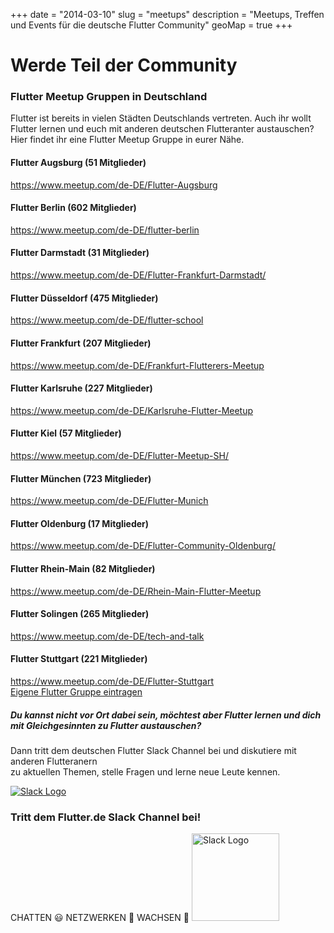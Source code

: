 +++
date = "2014-03-10"
slug = "meetups"
description = "Meetups, Treffen und Events für die deutsche Flutter Community"
geoMap = true
+++

<script>
    var mymap = L.map('meetupmap').setView([51.355, 9.086], 6);
    L.tileLayer('https://api.tiles.mapbox.com/v4/{id}/{z}/{x}/{y}.png?access_token={accessToken}', {
        attribution: 'Map data &copy; <a href="https://www.openstreetmap.org/">OpenStreetMap</a> contributors, <a href="https://creativecommons.org/licenses/by-sa/2.0/">CC-BY-SA</a>, Imagery © <a href="https://www.mapbox.com/">Mapbox</a>',
        maxZoom: 18,
        id: 'mapbox.light',
        accessToken: 'pk.eyJ1IjoiY29vZG9vIiwiYSI6ImNqeWU0M3pkejB5czMzbXA4NHAzc2JiMTgifQ.lA4DZo3KzPhVDucEqu-NxA'
    }).addTo(mymap);
    var augsburg = L.marker([48.3584, 10.8614]).bindPopup("<a href='https://www.meetup.com/de-DE/Flutter-Augsburg' target='_blank' rel='noopener'><b>Flutter Augsburg</b><br></a>").addTo(mymap);
    var berlin = L.marker([52.5173, 13.3889]).bindPopup("<a href='https://www.meetup.com/de-DE/flutter-berlin' target='_blank' rel='noopener'><b>Flutter Berlin</b><br></a>").addTo(mymap);
    var duesseldorf = L.marker([51.2217, 6.7762]).bindPopup("<a href='https://www.meetup.com/de-DE/flutter-school' target='_blank' rel='noopener'><b>Flutter Düsseldorf</b><br></a>").addTo(mymap);
    var frankfurt = L.marker([50.1109, 8.6821]).bindPopup("<a href='https://www.meetup.com/de-DE/Frankfurt-Flutterers-Meetup' target='_blank' rel='noopener'><b>Flutter Frankfurt</b><br></a>").addTo(mymap);
    var hamburg = L.marker([53.5506, 10.0007]).bindPopup("<a href='https://www.meetup.com/de-DE/Flutter-Hamburg' target='_blank' rel='noopener'><b>Flutter Hamburg</b><br></a>").addTo(mymap);
    var karlsruhe = L.marker([49.0068, 8.4034]).bindPopup("<a href='https://www.meetup.com/de-DE/Karlsruhe-Flutter-Meetup' target='_blank' rel='noopener'><b>Flutter Karlsruhe</b><br></a>").addTo(mymap);
    var muenchen = L.marker([48.13710, 11.57538]).bindPopup("<a href='https://www.meetup.com/de-DE/Flutter-Munich' target='_blank' rel='noopener'><b>Flutter München</b><br></a>").addTo(mymap);
    var mainz = L.marker([50.0015, 8.2763]).bindPopup("<a href='https://www.meetup.com/de-DE/Rhein-Main-Flutter-Meetup' target='_blank' rel='noopener'><b>Flutter Rhein-Main/Mainz</b><br></a>").addTo(mymap);
    var solingen = L.marker([51.17125, 7.08390]).bindPopup("<a href='https://www.meetup.com/de-DE/tech-and-talk' target='_blank' rel='noopener'><b>Flutter Solingen</b><br></a>").addTo(mymap);
    var stuttgart = L.marker([48.7787, 9.1800]).bindPopup("<a href='https://www.meetup.com/de-DE/Flutter-Stuttgart' target='_blank' rel='noopener'><b>Flutter Stuttgart</b><br></a>").addTo(mymap);
    var geojsonFeature = { "type": "FeatureCollection", "features": [{ "type": "Feature", "properties": { "scalerank": 1, "featurecla": "Admin-0 country", "labelrank": 2, "sovereignt": "Germany", "sov_a3": "DEU", "adm0_dif": 0, "level": 2, "type": "Sovereign country", "admin": "Germany", "adm0_a3": "DEU", "geou_dif": 0, "geounit": "Germany", "gu_a3": "DEU", "su_dif": 0, "subunit": "Germany", "su_a3": "DEU", "brk_diff": 0, "name": "Germany", "name_long": "Germany", "brk_a3": "DEU", "brk_name": "Germany", "brk_group": null, "abbrev": "Ger.", "postal": "D", "formal_en": "Federal Republic of Germany", "formal_fr": null, "note_adm0": null, "note_brk": null, "name_sort": "Germany", "name_alt": null, "mapcolor7": 2, "mapcolor8": 5, "mapcolor9": 5, "mapcolor13": 1, "pop_est": 82329758, "gdp_md_est": 2918000, "pop_year": -99, "lastcensus": 2011, "gdp_year": -99, "economy": "1. Developed region: G7", "income_grp": "1. High income: OECD", "wikipedia": -99, "fips_10": null, "iso_a2": "DE", "iso_a3": "DEU", "iso_n3": "276", "un_a3": "276", "wb_a2": "DE", "wb_a3": "DEU", "woe_id": -99, "adm0_a3_is": "DEU", "adm0_a3_us": "DEU", "adm0_a3_un": -99, "adm0_a3_wb": -99, "continent": "Europe", "region_un": "Europe", "subregion": "Western Europe", "region_wb": "Europe & Central Asia", "name_len": 7, "long_len": 7, "abbrev_len": 4, "tiny": -99, "homepart": 1, "filename": "DEU.geojson" }, "geometry": { "type": "MultiPolygon", "coordinates": [[[[14.1982421875, 53.919042968750034], [14.213671875000045, 53.870751953124966], [14.172167968750017, 53.874365234375006], [14.04833984375, 53.86308593750002], [13.92578125, 53.879052734374966], [13.902148437500074, 53.93896484375], [13.921679687500045, 53.996630859375045], [13.872460937500051, 54.03627929687502], [13.827148437499972, 54.059570312499964], [13.820410156250034, 54.09282226562502], [13.827734375, 54.12724609374999], [14.038867187500045, 54.03457031250005], [14.211425781250028, 53.95034179687502], [14.1982421875, 53.919042968750034]]], [[[11.282812500000063, 54.41796875], [11.129296875000051, 54.41601562500003], [11.070703125000023, 54.45600585937501], [11.01171875, 54.46616210937503], [11.043457031250057, 54.51547851562503], [11.0849609375, 54.533398437499955], [11.233593750000068, 54.50126953124999], [11.2802734375, 54.438378906249966], [11.282812500000063, 54.41796875]]], [[[13.709179687500011, 54.382714843749994], [13.734179687500044, 54.31542968749997], [13.707324218750074, 54.281152343749994], [13.594921875000011, 54.33818359374999], [13.48203125, 54.33740234375], [13.414550781250028, 54.24956054687496], [13.364355468750034, 54.245849609375], [13.190039062500034, 54.32563476562501], [13.162109375000028, 54.36455078125001], [13.156347656250006, 54.396923828124955], [13.18125, 54.508984374999955], [13.176660156250051, 54.544238281250045], [13.231445312500028, 54.582763671875], [13.239941406250068, 54.63842773437506], [13.336816406249994, 54.697119140625], [13.422753906250021, 54.699316406250006], [13.45009765625008, 54.649609375], [13.491210937500028, 54.615380859374966], [13.636035156250044, 54.57700195312506], [13.65761718750008, 54.55957031249997], [13.670703125000074, 54.53544921875001], [13.603320312500045, 54.488183593749994], [13.58046875000008, 54.463964843750034], [13.601855468749989, 54.425146484375034], [13.709179687500011, 54.382714843749994]]], [[[8.587890625000028, 54.71269531249999], [8.548925781250063, 54.688183593749976], [8.453808593750068, 54.69106445312502], [8.400390625, 54.714111328125], [8.417675781250068, 54.73867187500005], [8.46816406250005, 54.757421875000034], [8.50996093750004, 54.76030273437502], [8.573437500000011, 54.748730468749955], [8.587890625000028, 54.71269531249999]]], [[[9.254980468750034, 54.808007812500044], [9.341992187499983, 54.806298828124966], [9.49873046875004, 54.84042968749998], [9.615820312500004, 54.85541992187501], [9.661230468750006, 54.834375], [9.725, 54.82553710937497], [9.739746093750028, 54.82553710937497], [9.745898437500045, 54.80717773437495], [9.892285156250011, 54.780615234375055], [9.953808593750011, 54.73828125000005], [10.022167968750011, 54.673925781250006], [10.028808593750028, 54.58129882812506], [9.941308593750051, 54.51464843750006], [9.86865234375, 54.47246093749999], [10.143457031250021, 54.488427734375044], [10.17080078125008, 54.45019531249997], [10.212402343750028, 54.408935546875], [10.360449218750006, 54.43833007812506], [10.731542968750006, 54.316259765625055], [10.95595703125008, 54.375683593749976], [11.013378906250066, 54.379150390624964], [11.064355468750051, 54.28051757812506], [11.008593750000074, 54.18115234374997], [10.810742187500068, 54.075146484374955], [10.854589843750034, 54.00981445312495], [10.917773437500045, 53.99531250000004], [11.104296875000017, 54.00917968750002], [11.39960937500004, 53.94462890625001], [11.461132812500068, 53.964746093750016], [11.700585937500078, 54.11352539062506], [11.796289062500051, 54.14545898437498], [12.111328125, 54.168310546875006], [12.16865234375004, 54.22587890625002], [12.296289062500023, 54.283789062500006], [12.378515625, 54.347021484375006], [12.575390625000038, 54.4673828125], [12.779101562500074, 54.44570312500005], [12.898046875000063, 54.42265625], [13.028613281250017, 54.411035156249994], [13.147460937500057, 54.28271484375005], [13.448046875000017, 54.14086914062503], [13.72421875000006, 54.15322265624996], [13.822265625000057, 54.019042968749964], [13.865527343750074, 53.85336914062498], [13.950390625000038, 53.801367187500034], [14.025, 53.76743164062506], [14.25, 53.73188476562501], [14.258886718750006, 53.729638671874994], [14.266113281250057, 53.707128906250034], [14.279882812500032, 53.62475585937502], [14.29873046875005, 53.55644531249999], [14.41455078125, 53.28349609374996], [14.412304687500011, 53.216748046874955], [14.410937500000076, 53.19902343749999], [14.36855468750005, 53.105566406250034], [14.293164062500068, 53.026757812499966], [14.193652343750045, 52.982324218749994], [14.138867187500066, 52.93286132812503], [14.128613281250011, 52.87822265625002], [14.253710937500015, 52.78251953124996], [14.514062500000021, 52.64560546875003], [14.619433593750015, 52.52851562499998], [14.569726562499994, 52.431103515624955], [14.554589843750021, 52.35966796874996], [14.573925781250066, 52.31416015625001], [14.615625, 52.277636718750045], [14.679882812500068, 52.25], [14.705371093750015, 52.207470703124955], [14.692382812500027, 52.150048828124994], [14.704589843750027, 52.110205078125034], [14.752539062500032, 52.08183593750002], [14.748144531250034, 52.07080078124999], [14.724804687500068, 52.030859375000034], [14.69296875000006, 51.95800781250003], [14.674902343750034, 51.90483398437502], [14.601660156250034, 51.832373046875006], [14.623925781250023, 51.77080078124999], [14.681347656250013, 51.69819335937503], [14.72490234374999, 51.661718750000055], [14.73867187500005, 51.62714843750004], [14.7109375, 51.544921874999964], [14.724707031250063, 51.523876953124955], [14.905957031250042, 51.463330078124955], [14.935546875000027, 51.435351562500045], [14.953125, 51.37714843749998], [15.016601562499998, 51.25273437499995], [14.963867187499998, 51.09511718749999], [14.917480468750057, 51.008740234374976], [14.814257812499987, 50.871630859375045], [14.809375, 50.858984375000034], [14.797460937500032, 50.84233398437502], [14.76650390625005, 50.81831054687501], [14.72333984375004, 50.81469726562497], [14.658203125, 50.832617187500006], [14.613574218750044, 50.855566406250055], [14.623828125000015, 50.91474609375004], [14.595214843750057, 50.91860351562502], [14.559667968750006, 50.954931640625034], [14.545703124999989, 50.99394531249998], [14.50732421875, 51.009863281250034], [14.367285156250063, 51.02626953125002], [14.319726562500051, 51.03779296874995], [14.283203125, 51.029492187499955], [14.255859375, 51.00185546875002], [14.273339843750023, 50.97690429687498], [14.299414062500006, 50.95258789062501], [14.377050781250006, 50.91406249999997], [14.369042968750081, 50.89873046874996], [14.201757812500004, 50.86123046875005], [14.096484375000045, 50.82275390625003], [13.998437500000051, 50.80112304687506], [13.898535156250034, 50.76127929687502], [13.701367187500011, 50.716503906249955], [13.556738281250034, 50.70463867187504], [13.52656250000004, 50.692822265625004], [13.472558593750051, 50.61694335937503], [13.436132812499975, 50.60107421874997], [13.401171875000074, 50.60932617187498], [13.374609375000063, 50.621728515625016], [13.341015625000068, 50.611425781250055], [13.306054687500051, 50.58632812499999], [13.269531250000057, 50.57641601562503], [13.237695312500051, 50.576757812500006], [13.18115234375, 50.510498046875], [13.016406250000017, 50.490380859374994], [12.997070312499972, 50.45605468750003], [12.966796875000028, 50.41621093749998], [12.942675781249989, 50.40644531250004], [12.868261718750034, 50.422216796875055], [12.765429687500045, 50.43095703124996], [12.706445312500021, 50.409130859374955], [12.635546875000045, 50.39707031249998], [12.549023437500011, 50.393408203125034], [12.452636718749998, 50.349804687499955], [12.358593750000011, 50.27324218749999], [12.3056640625, 50.205712890624994], [12.27734375, 50.18144531250002], [12.231152343749983, 50.24487304687497], [12.174804687500057, 50.28837890624995], [12.134863281250006, 50.31093750000002], [12.099218750000034, 50.31098632812504], [12.089843749999972, 50.30175781250003], [12.089746093750051, 50.26855468749999], [12.12783203125008, 50.21342773437496], [12.175, 50.17583007812504], [12.182519531250021, 50.148046875000055], [12.207812500000045, 50.09750976562497], [12.276464843749977, 50.042333984375006], [12.38417968750008, 49.99858398437498], [12.457617187500034, 49.95551757812501], [12.512011718750015, 49.89580078125002], [12.5125, 49.87744140624999], [12.497558593749998, 49.85307617187502], [12.471875, 49.83007812500002], [12.450195312500028, 49.80014648437506], [12.390527343750051, 49.73964843749999], [12.408203125, 49.71318359375002], [12.45703125, 49.679785156250055], [12.500292968750015, 49.63969726562496], [12.555761718750034, 49.574853515624994], [12.632031250000038, 49.46123046875002], [12.68115234375, 49.41450195312501], [12.747851562500017, 49.36621093750003], [12.813378906250051, 49.32934570312497], [12.91669921875004, 49.33046875000002], [13.023730468750074, 49.260107421875006], [13.14052734375008, 49.15834960937505], [13.227832031250017, 49.11166992187503], [13.288769531250066, 49.09746093749999], [13.339062500000011, 49.06079101562497], [13.383691406250051, 49.00810546874999], [13.401171875000074, 48.97758789062499], [13.440722656250045, 48.95556640625002], [13.547656250000074, 48.95966796874998], [13.68496093750005, 48.87670898437506], [13.769921875000051, 48.81596679687501], [13.814746093750017, 48.76694335937498], [13.802929687500011, 48.74750976562501], [13.797460937500063, 48.686425781249994], [13.79882812499997, 48.62167968750006], [13.785351562499983, 48.58745117187502], [13.723925781249989, 48.542382812499966], [13.692187500000017, 48.53276367187496], [13.675195312500021, 48.523046875000034], [13.486621093750074, 48.58183593750002], [13.471679687500028, 48.57182617187501], [13.459863281250023, 48.564550781250034], [13.409375, 48.394140625000055], [13.374609375000063, 48.361376953125045], [13.322851562500004, 48.33125], [13.215234375000023, 48.301904296874994], [13.140429687500045, 48.289941406249966], [13.082128906249975, 48.27509765624995], [12.897460937500028, 48.20371093749997], [12.814257812500045, 48.160839843749955], [12.760351562500063, 48.10698242187499], [12.760058593750015, 48.07597656249999], [12.849902343750015, 47.98481445312498], [12.95351562500008, 47.890625], [12.954199218750032, 47.807763671874966], [12.908300781250006, 47.745800781249955], [12.897656250000068, 47.721875], [12.928125, 47.71284179687498], [12.98554687500004, 47.70942382812501], [13.033593750000051, 47.69873046875006], [13.05410156250005, 47.65512695312503], [13.047949218750034, 47.57915039062502], [13.031542968750074, 47.50800781250001], [13.01435546875004, 47.478076171875045], [12.968066406250017, 47.475683593750006], [12.878906250000057, 47.50644531250003], [12.809375, 47.542187499999955], [12.782812500000034, 47.56416015624998], [12.781152343750051, 47.590429687500006], [12.796191406249989, 47.60703125], [12.771386718750023, 47.63940429687503], [12.685839843750074, 47.66933593750002], [12.594238281249972, 47.65629882812502], [12.52656250000004, 47.636132812499994], [12.482910156250028, 47.637304687500055], [12.435742187500011, 47.66611328124998], [12.36318359375008, 47.68818359375004], [12.268359375000017, 47.70273437499998], [12.209277343750074, 47.71826171875003], [12.196875, 47.709082031250034], [12.203808593750011, 47.64672851562503], [12.185644531250063, 47.61953125], [11.716796875, 47.58349609375003], [11.57392578125004, 47.54975585937498], [11.469921875000066, 47.50610351562497], [11.392968750000023, 47.487158203125034], [11.374121093750006, 47.46025390624996], [11.297949218750032, 47.424902343750034], [11.2119140625, 47.41362304687496], [11.191210937500045, 47.42519531250002], [11.136035156249989, 47.408886718749976], [11.041992187500028, 47.39311523437496], [10.98085937499999, 47.398144531250004], [10.952148437500028, 47.42670898437495], [10.893945312500051, 47.470458984375], [10.870605468750028, 47.500781250000045], [10.873046874999972, 47.52021484375001], [10.741601562500023, 47.52412109375001], [10.65869140625, 47.547216796875006], [10.482812500000051, 47.54179687499996], [10.439453125000027, 47.55156249999999], [10.43037109375004, 47.54106445312498], [10.403906250000063, 47.41699218750003], [10.369140625, 47.366064453125034], [10.312792968750074, 47.313427734374976], [10.240625, 47.284130859374955], [10.18300781250008, 47.27880859375002], [10.185742187500011, 47.317187500000045], [10.200292968750063, 47.36342773437505], [10.158789062500034, 47.37426757812502], [10.096484375000045, 47.379589843749955], [10.066308593750023, 47.39335937500002], [10.074218750000028, 47.42851562499999], [10.059863281250045, 47.44907226562498], [10.034082031250023, 47.47358398437501], [9.971582031249994, 47.50532226562498], [9.839160156250017, 47.55229492187496], [9.748925781250021, 47.575537109375006], [9.715136718750074, 47.55078125000002], [9.650585937500068, 47.52587890625], [9.548925781250063, 47.53403320312498], [9.524023437500032, 47.52421875000002], [9.35, 47.59892578124996], [9.182812500000068, 47.67070312500002], [9.127539062500006, 47.67070312500002], [8.881152343750074, 47.65639648437505], [8.874023437500057, 47.66269531249998], [8.831152343750006, 47.70361328124997], [8.793066406250063, 47.71655273437503], [8.770117187500004, 47.70991210937501], [8.75478515625008, 47.69804687499999], [8.728320312500017, 47.700048828125055], [8.617871093749983, 47.76611328125], [8.572656250000023, 47.775634765625], [8.509863281250006, 47.76689453124998], [8.435742187500011, 47.73134765625002], [8.403417968750004, 47.687792968750045], [8.413281250000068, 47.66269531249998], [8.451757812500006, 47.65180664062498], [8.55234375000006, 47.65913085937498], [8.56708984375004, 47.65190429687502], [8.57050781250004, 47.63779296874998], [8.55947265625008, 47.62402343750003], [8.477636718750034, 47.61269531250002], [8.454003906249993, 47.59619140625003], [8.430078125000023, 47.592138671875006], [8.414746093750011, 47.58959960937503], [8.327832031250068, 47.60693359375], [8.198242187500028, 47.60693359375], [8.09375, 47.57617187500002], [7.927050781250045, 47.56386718750002], [7.698046875000017, 47.56987304687499], [7.615625, 47.59272460937504], [7.565429687500001, 47.606542968750006], [7.529394531250034, 47.67387695312496], [7.538574218750028, 47.77363281250004], [7.593261718750056, 47.90566406250002], [7.608496093750063, 48.002587890625044], [7.584179687499983, 48.064306640625006], [7.616601562500023, 48.15678710937502], [7.705664062500063, 48.280029296875], [7.765136718749999, 48.410009765625], [7.794824218749994, 48.54682617187498], [7.837988281250006, 48.636035156250045], [7.92275390625005, 48.69853515624999], [8.124023437500028, 48.87329101562497], [8.140332031250038, 48.88642578124998], [8.134863281250006, 48.97358398437498], [8.080664062500063, 48.98588867187499], [8.001269531250045, 49.01093750000003], [7.799218750000023, 49.04189453125005], [7.610937500000033, 49.061767578125], [7.525488281250033, 49.086376953124955], [7.450585937500051, 49.15219726562503], [7.404199218749994, 49.15307617187503], [7.313378906250079, 49.12954101562505], [7.19990234375004, 49.113623046875], [7.117382812500011, 49.12753906249997], [7.065722656250074, 49.12485351562498], [7.03671875, 49.112695312499994], [7.022167968750068, 49.123437500000044], [7.001464843750028, 49.17988281249998], [6.958300781250017, 49.19462890624999], [6.891210937500034, 49.20751953125003], [6.84951171875008, 49.20195312499996], [6.820703125000051, 49.173925781250034], [6.77626953125008, 49.154150390625], [6.735449218750006, 49.16059570312498], [6.607617187499983, 49.290869140625034], [6.574707031250028, 49.31967773437506], [6.566308593750023, 49.34619140625003], [6.534277343750063, 49.394677734374966], [6.458105468750006, 49.44287109375002], [6.38222656250008, 49.45815429687502], [6.344335937500005, 49.45273437499997], [6.348437500000045, 49.51269531250003], [6.37832031250008, 49.59960937499997], [6.40673828125, 49.64497070312498], [6.444628906250017, 49.682031249999966], [6.484765625000023, 49.70781249999999], [6.49375, 49.75439453124997], [6.4873046875, 49.79848632812499], [6.440917968750057, 49.80532226562505], [6.32460937500008, 49.83789062500003], [6.256054687500039, 49.87216796874998], [6.204882812500017, 49.915136718750034], [6.138183593749999, 49.97431640625001], [6.10976562500008, 50.034375], [6.108300781250051, 50.09423828125003], [6.116503906250045, 50.120996093749966], [6.12128906250004, 50.13935546874998], [6.175097656250074, 50.23266601562497], [6.36445312500001, 50.31616210937503], [6.343652343750051, 50.400244140625006], [6.340917968750006, 50.451757812500034], [6.294921875000057, 50.485498046874966], [6.20302734375008, 50.499121093750006], [6.1787109375, 50.52250976562496], [6.168457031250057, 50.54536132812501], [6.235937500000033, 50.59667968749997], [6.154492187500039, 50.63725585937499], [6.119433593750016, 50.67924804687502], [6.005957031249977, 50.73222656249996], [5.993945312500017, 50.75043945312503], [6.048437500000034, 50.904882812500055], [6.0068359375, 50.94995117187499], [5.955078125, 50.97294921874999], [5.894726562500068, 50.98422851562506], [5.867187500000057, 51.00566406249999], [5.857519531250034, 51.030126953125006], [5.86835937500001, 51.0453125], [5.939257812500074, 51.04082031250004], [5.961035156250063, 51.05668945312498], [6.129980468750034, 51.14741210937501], [6.136914062500011, 51.16484374999998], [6.113378906250034, 51.174707031249966], [6.082421875000023, 51.17998046874996], [6.074804687500063, 51.19902343750004], [6.075878906250011, 51.22412109374999], [6.166210937500039, 51.35483398437498], [6.192871093750057, 51.41059570312498], [6.198828125000034, 51.45], [6.193261718750051, 51.48891601562502], [6.1416015625, 51.55009765624996], [6.091113281250016, 51.59892578124996], [6.08935546875, 51.63779296874998], [6.052734375, 51.65825195312499], [5.948535156250017, 51.762402343749955], [5.948730468750057, 51.802685546875004], [6.007617187500045, 51.83398437499997], [6.089843750000028, 51.853955078124955], [6.1171875, 51.870410156250045], [6.166503906249999, 51.88076171875002], [6.29707031250004, 51.85073242187502], [6.355664062500011, 51.82465820312504], [6.372167968749977, 51.830029296874976], [6.425, 51.85839843749997], [6.517578125000028, 51.853955078124955], [6.741796875000062, 51.91088867187503], [6.775195312500017, 51.93828125000002], [6.800390625, 51.96738281249997], [6.802441406250068, 51.98017578125001], [6.715625, 52.03618164062496], [6.712988281250062, 52.056884765625], [6.724511718749994, 52.080224609374966], [6.749023437500028, 52.09868164062499], [6.800390625, 52.111230468749966], [6.855078125000034, 52.13579101562502], [6.977246093750068, 52.20551757812501], [7.019628906250006, 52.26601562499999], [7.032617187500079, 52.33149414062501], [7.035156250000057, 52.38022460937498], [7.001855468750022, 52.41899414062495], [6.96816406250008, 52.44409179687502], [6.92207031250001, 52.440283203125034], [6.832519531249971, 52.442285156250016], [6.748828125000074, 52.464013671874994], [6.702929687500045, 52.49921874999998], [6.69160156250004, 52.530175781249966], [6.712402343750028, 52.549658203125034], [6.71875, 52.573583984375034], [6.705371093750016, 52.59765625000006], [6.710742187500045, 52.617871093749976], [6.74843750000008, 52.63408203125002], [7.013183593750028, 52.63354492187497], [7.033007812500045, 52.65136718749997], [7.050878906250063, 52.74477539062499], [7.117089843750051, 52.88701171875002], [7.179492187500045, 52.966210937499994], [7.189941406250057, 52.99951171875003], [7.188964843750028, 53.187207031249976], [7.197265625000028, 53.28227539062499], [7.152050781250068, 53.32695312500001], [7.053320312500033, 53.375830078125034], [7.074316406250034, 53.477636718750006], [7.107128906250068, 53.556982421875], [7.20644531250005, 53.65454101562497], [7.285253906250034, 53.681347656250004], [7.629199218750017, 53.69726562499997], [8.00927734375, 53.69072265624998], [8.167089843750004, 53.543408203124976], [8.108496093750063, 53.46767578125002], [8.200781250000034, 53.43242187500002], [8.245214843750006, 53.44531249999997], [8.279003906250068, 53.51118164062498], [8.301562500000044, 53.58413085937502], [8.333886718750051, 53.606201171875], [8.45136718750001, 53.55170898437498], [8.492675781249972, 53.514355468750004], [8.495214843750063, 53.39423828124998], [8.53847656250008, 53.55688476562497], [8.50625, 53.670751953125], [8.528417968750063, 53.781103515625006], [8.57558593750008, 53.838476562500055], [8.618945312500045, 53.875], [8.897753906250074, 53.83569335937503], [9.20556640625, 53.85595703124997], [9.321972656250011, 53.81347656250003], [9.585351562500021, 53.600488281249966], [9.673144531250045, 53.565625], [9.783984375000074, 53.554638671874955], [9.63125, 53.600195312500006], [9.31201171875, 53.859130859375], [9.216406249999977, 53.89121093750006], [9.069628906250017, 53.90092773437499], [8.978125, 53.92622070312498], [8.92041015625, 53.96533203125006], [8.903515625000011, 54.00029296874999], [8.906640625000023, 54.26079101562502], [8.8515625, 54.29956054687503], [8.780371093750063, 54.31303710937502], [8.736035156250011, 54.29521484375002], [8.64492187500008, 54.29497070312499], [8.625781250000017, 54.353955078125004], [8.648046875, 54.39765625], [8.831152343750006, 54.42753906249999], [8.951855468750011, 54.46757812499996], [8.957226562500038, 54.538330078125], [8.880957031250034, 54.59394531249995], [8.789648437500006, 54.695947265625044], [8.682324218750068, 54.791845703125034], [8.670312500000023, 54.90341796875003], [8.670703125000017, 54.9033203125], [8.857226562499989, 54.90112304687499], [8.90292968750006, 54.89692382812495], [9.185839843750074, 54.844677734374955], [9.254980468750034, 54.808007812500044]]], [[[8.307714843750034, 54.786962890625034], [8.284667968750057, 54.76708984374997], [8.295703124999989, 54.90830078125006], [8.405175781249994, 55.05874023437496], [8.451464843750017, 55.05537109374998], [8.404101562500045, 55.01474609374997], [8.390429687500017, 54.98627929687504], [8.371191406250006, 54.92939453124998], [8.3798828125, 54.89985351562501], [8.629589843750068, 54.89174804687496], [8.600585937500028, 54.86538085937502], [8.34736328125004, 54.84760742187504], [8.307714843750034, 54.786962890625034]]]] } }] }
    L.geoJSON(geojsonFeature).addTo(mymap);
</script>

<h1>Werde Teil der Community</h1>

<div>
    <h3>Flutter Meetup Gruppen in Deutschland</h3>
    <p>Flutter ist bereits in vielen Städten Deutschlands vertreten. Auch ihr wollt Flutter lernen und euch mit anderen deutschen Flutteranter austauschen? Hier findet ihr eine Flutter Meetup Gruppe in eurer Nähe.</p>
</div>

<div class="row mt-5">
    <!-- Augsburg -->
    <div class="col-12 col-md-6">
        <div class="card bg-light mb-4">
            <div class="card-body">
                <h4 class="card-title mt-0">Flutter Augsburg (51 Mitglieder)</h4>
                <a href="https://www.meetup.com/de-DE/Flutter-Augsburg" target="_blank" rel="noopener" class="card-link">https://www.meetup.com/de-DE/Flutter-Augsburg</a>
            </div>
        </div>
    </div>
    <!-- Berlin -->
    <div class="col-12 col-md-6">
        <div class="card bg-light mb-4">
            <div class="card-body">
                <h4 class="card-title mt-0">Flutter Berlin (602 Mitglieder)</h4>
                <a href="https://www.meetup.com/de-DE/flutter-berlin" target="_blank" rel="noopener" class="card-link">https://www.meetup.com/de-DE/flutter-berlin</a>
            </div>
        </div>
    </div>
     <!-- Darmstadt -->
    <div class="col-12 col-md-6">
        <div class="card bg-light mb-4">
            <div class="card-body">
                <h4 class="card-title mt-0">Flutter Darmstadt (31 Mitglieder)</h4>
                <a href="https://www.meetup.com/de-DE/Flutter-Frankfurt-Darmstadt/" target="_blank" rel="noopener" class="card-link">https://www.meetup.com/de-DE/Flutter-Frankfurt-Darmstadt/</a>
            </div>
        </div>
    </div>
    <!-- Düsseldorf -->
    <div class="col-12 col-md-6">
        <div class="card bg-light mb-4">
            <div class="card-body">
                <h4 class="card-title mt-0">Flutter Düsseldorf (475 Mitglieder)</h4>
                <a href="https://www.meetup.com/de-DE/flutter-school" target="_blank" rel="noopener" class="card-link">https://www.meetup.com/de-DE/flutter-school</a>
            </div>
        </div>
    </div>
    <!-- Frankfurt -->
    <div class="col-12 col-md-6">
        <div class="card bg-light mb-4">
            <div class="card-body">
                <h4 class="card-title mt-0">Flutter Frankfurt (207 Mitglieder)</h4>
                <a href="https://www.meetup.com/de-DE/Frankfurt-Flutterers-Meetup" target="_blank" rel="noopener" class="card-link">https://www.meetup.com/de-DE/Frankfurt-Flutterers-Meetup</a>
            </div>
        </div>
    </div>
    <!-- Karlsruhe -->
    <div class="col-12 col-md-6">
        <div class="card bg-light mb-4">
            <div class="card-body">
                <h4 class="card-title mt-0">Flutter Karlsruhe (227 Mitglieder)</h4>
                <a href="https://www.meetup.com/de-DE/Karlsruhe-Flutter-Meetup" target="_blank" rel="noopener" class="card-link">https://www.meetup.com/de-DE/Karlsruhe-Flutter-Meetup</a>
            </div>
        </div>
    </div>
    <!-- Kiel -->
    <div class="col-12 col-md-6">
        <div class="card bg-light mb-4">
            <div class="card-body">
                <h4 class="card-title mt-0">Flutter Kiel (57 Mitglieder)</h4>
                <a href="https://www.meetup.com/de-DE/Flutter-Meetup-SH/" target="_blank" rel="noopener" class="card-link">https://www.meetup.com/de-DE/Flutter-Meetup-SH/</a>
            </div>
        </div>
    </div>
    <!-- München -->
    <div class="col-12 col-md-6">
        <div class="card bg-light mb-4">
            <div class="card-body">
                <h4 class="card-title mt-0">Flutter München (723 Mitglieder)</h4>
                <a href="https://www.meetup.com/de-DE/Flutter-Munich" target="_blank" rel="noopener" class="card-link">https://www.meetup.com/de-DE/Flutter-Munich</a>
            </div>
        </div>
    </div> <!-- Oldenburg -->
    <div class="col-12 col-md-6">
        <div class="card bg-light mb-4">
            <div class="card-body">
                <h4 class="card-title mt-0">Flutter Oldenburg (17 Mitglieder)</h4>
                <a href="https://www.meetup.com/de-DE/Flutter-Community-Oldenburg/" target="_blank" rel="noopener" class="card-link">https://www.meetup.com/de-DE/Flutter-Community-Oldenburg/</a>
            </div>
        </div>
    </div>
    <!-- Rhein-Main -->
    <div class="col-12 col-md-6">
        <div class="card bg-light mb-4">
            <div class="card-body">
                <h4 class="card-title mt-0">Flutter Rhein-Main (82 Mitglieder)</h4>
                <a href="https://www.meetup.com/de-DE/Rhein-Main-Flutter-Meetup/" target="_blank" rel="noopener" class="card-link">https://www.meetup.com/de-DE/Rhein-Main-Flutter-Meetup</a>
            </div>
        </div>
    </div>
    <!-- Solingen -->
    <div class="col-12 col-md-6">
        <div class="card bg-light mb-4">
            <div class="card-body">
                <h4 class="card-title mt-0">Flutter Solingen (265 Mitglieder)</h4>
                <a href="https://www.meetup.com/de-DE/tech-and-talk/" target="_blank" rel="noopener" class="card-link">https://www.meetup.com/de-DE/tech-and-talk</a>
            </div>
        </div>
    </div>
    <!-- Stuttagrt -->
    <div class="col-12 col-md-6">
        <div class="card bg-light mb-4">
            <div class="card-body">
                <h4 class="card-title mt-0">Flutter Stuttgart (221 Mitglieder)</h4>
                <a href="https://www.meetup.com/de-DE/Flutter-Stuttgart" target="_blank" rel="noopener" class="card-link">https://www.meetup.com/de-DE/Flutter-Stuttgart</a>
            </div>
        </div>
    </div>
</div>
<div class="text-center pt-4">
    <a href="https://forms.gle/FrFC81nwYmW7iscf7" target="_blank" rel="noopener" class="btn btn-primary">Eigene
        Flutter Gruppe eintragen</a>
</div>
<div class="container pb-5">
    <div class="row pt-5 pb-5">
        <div class="col-12 text-center pb-5">
            <h5 class="mb-2">Du kannst nicht vor Ort dabei sein, möchtest aber Flutter lernen und dich mit Gleichgesinnten zu Flutter austauschen?</h5>
            <p class="d-block mb-3">Dann tritt dem deutschen Flutter Slack Channel bei und diskutiere mit anderen Flutteranern<br/> zu aktuellen Themen, stelle Fragen und lerne neue Leute kennen.</p>
            <div class="join-slack p-0">
                <a href="https://join.slack.com/t/flutter-de/shared_invite/enQtNjYyODAzNDQ5MjUxLWNlOGUwNTUwMDA1ZTc2YmFlODhmMGZmMmVhOGJmYWIyYjBhYjY4Yjc5MDQ0MGJiY2ZjYTdhMzdhMDhlMTA4YjI"
        target="_blank" rel="noopener" class="btn btn-link d-block">
                <img src="/images/slack-mark.png" alt="Slack Logo">
                </a>
            </div>
            <h3 class="mt-0" >Tritt dem Flutter.de Slack Channel bei!</h3>
            <span class="join-slack-word">CHATTEN 😃</span>
            <span class="join-slack-word">NETZWERKEN 👋</span>
            <span class="join-slack-word">WACHSEN 🚀</span>
            <a href="https://join.slack.com/t/flutter-de/shared_invite/enQtNjYyODAzNDQ5MjUxLWNlOGUwNTUwMDA1ZTc2YmFlODhmMGZmMmVhOGJmYWIyYjBhYjY4Yjc5MDQ0MGJiY2ZjYTdhMzdhMDhlMTA4YjI"
        target="_blank" rel="noopener" class="btn btn-link d-block pt-4">
                <img src="/images/btn-add-to-slack.png" alt="Slack Logo" style="width:140px;">
            </a>
        </div>
    </div>
</div>
